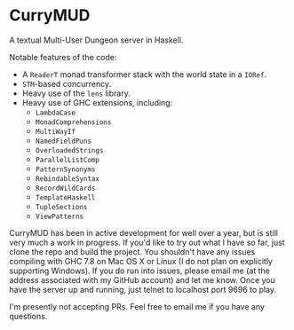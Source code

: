 CurryMUD
========

A textual Multi-User Dungeon server in Haskell.

Notable features of the code:

* A `ReaderT` monad transformer stack with the world state in a `IORef`.
* `STM`-based concurrency.
* Heavy use of the `lens` library.
* Heavy use of GHC extensions, including:
  * `LambdaCase`
  * `MonadComprehensions`
  * `MultiWayIf`
  * `NamedFieldPuns`
  * `OverloadedStrings`
  * `ParallelListComp`
  * `PatternSynonyms`
  * `RebindableSyntax`
  * `RecordWildCards`
  * `TemplateHaskell`
  * `TupleSections`
  * `ViewPatterns`

CurryMUD has been in active development for well over a year, but is still very much a work in progress.
If you'd like to try out what I have so far, just clone the repo and build the project. You shouldn't have any issues compiling with GHC 7.8 on Mac OS X or Linux (I do not plan on explicitly supporting Windows). If you do run into issues, please email me (at the address associated with my GitHub account) and let me know. Once you have the server up and running, just telnet to localhost port 9696 to play.

I'm presently not accepting PRs. Feel free to email me if you have any questions.
